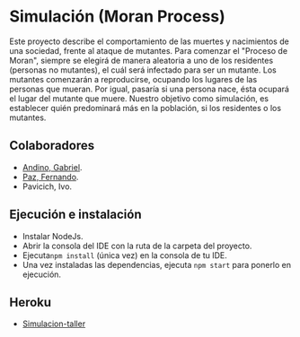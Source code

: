 # Simulación (Moran Process)

<p>Este proyecto describe el comportamiento de las muertes y nacimientos de una sociedad, frente al ataque de mutantes.
Para comenzar el "Proceso de Moran", siempre se elegirá de manera aleatoria a uno de los residentes (personas no mutantes), el cuál será infectado para ser un mutante.
Los mutantes comenzarán a reproducirse, ocupando los lugares de las personas que mueran. Por igual, pasaría si una persona nace, ésta ocupará el lugar del mutante que muere.
Nuestro objetivo como simulación, es establecer quién predominará más en la población, si los residentes o los mutantes.</p>

## Colaboradores
* [Andino, Gabriel](https://github.com/andinogabriel).
* [Paz, Fernando](https://github.com/Syferk).
* Pavicich, Ivo.

## Ejecución e instalación
* Instalar NodeJs.
* Abrir la consola del IDE con la ruta de la carpeta del proyecto.
* Ejecuta`npm install` (única vez) en la consola de tu IDE.
* Una vez instaladas las dependencias, ejecuta `npm start` para ponerlo en ejecución.

## Heroku
- [Simulacion-taller](https://simulacion-taller.herokuapp.com)
